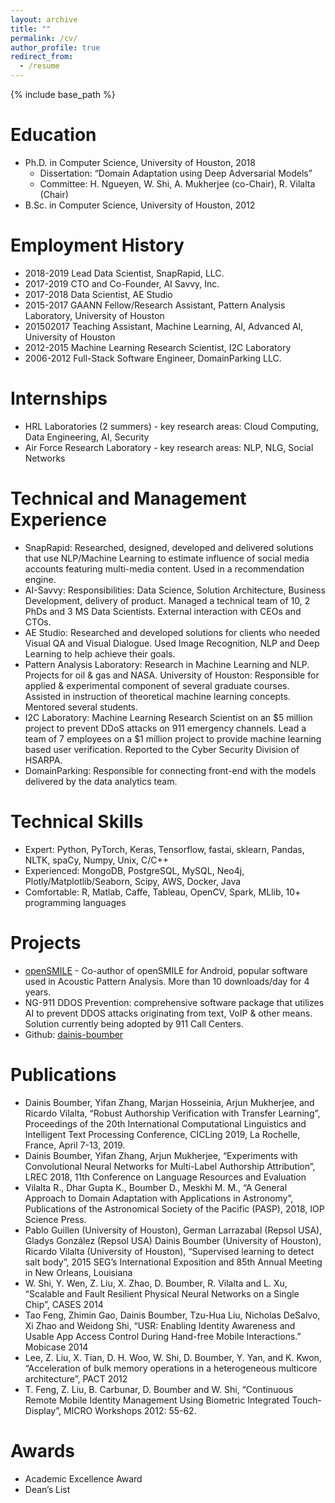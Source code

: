 ```yaml
---
layout: archive
title: ""
permalink: /cv/
author_profile: true
redirect_from:
  - /resume
---
```


{% include base_path %}

Education
======
* Ph.D. in Computer Science, University of Houston, 2018
  * Dissertation: “Domain Adaptation using Deep Adversarial Models”
  * Committee: H. Ngueyen, W. Shi, A. Mukherjee (co-Chair), R. Vilalta (Chair)
* B.Sc. in Computer Science, University of Houston, 2012				

Employment History
======
* 2018-2019      Lead Data Scientist, SnapRapid, LLC.
* 2017-2019      CTO and Co-Founder, AI Savvy, Inc.
* 2017-2018      Data Scientist, AE Studio
* 2015-2017      GAANN Fellow/Research Assistant, Pattern Analysis Laboratory, University of Houston
* 201502017      Teaching Assistant, Machine Learning, AI, Advanced AI, University of Houston
* 2012-2015      Machine Learning Research Scientist,  I2C Laboratory
* 2006-2012      Full-Stack Software Engineer, DomainParking LLC.

Internships
======
* HRL Laboratories (2 summers) - key research areas: Cloud Computing, Data Engineering, AI, Security
* Air Force Research Laboratory - key research areas: NLP, NLG, Social Networks

Technical and Management Experience
======
* SnapRapid: Researched, designed, developed and delivered solutions that use NLP/Machine Learning to estimate influence of social media accounts featuring multi-media content. Used in a recommendation engine.
* AI-Savvy: Responsibilities: Data Science, Solution Architecture, Business Development, delivery of product. Managed a technical team of 10, 2 PhDs and 3 MS Data Scientists. External interaction with CEOs and CTOs.
* AE Studio: Researched and developed solutions for clients who needed Visual QA and Visual Dialogue. Used Image Recognition, NLP and Deep Learning to help achieve their goals. 
* Pattern Analysis Laboratory: Research in Machine Learning and NLP. Projects for oil & gas and NASA.
University of Houston: Responsible for applied & experimental component of several graduate courses. Assisted in instruction of theoretical machine learning concepts. Mentored several students.
* I2C Laboratory: Machine Learning Research Scientist  on an $5 million project to prevent DDoS attacks on 911 emergency channels. Lead a team of 7 employees on a $1 million project to provide machine learning based user verification. Reported to the Cyber Security Division of HSARPA.
* DomainParking: Responsible for connecting front-end with the models delivered by the data analytics team.

Technical Skills
======
* Expert: Python, PyTorch, Keras, Tensorflow, fastai, sklearn, Pandas, NLTK, spaCy, Numpy, Unix, C/C++
* Experienced: MongoDB, PostgreSQL, MySQL, Neo4j, Plotly/Matplotlib/Seaborn, Scipy, AWS, Docker, Java
* Comfortable: R, Matlab, Caffe, Tableau, OpenCV, Spark, MLlib, 10+ programming languages

Projects
======
* [openSMILE](https://en.wikipedia.org/wiki/OpenSMILE) - Co-author of openSMILE for Android, popular software used in Acoustic Pattern Analysis. More than 10 downloads/day for 4 years. 
* NG-911 DDOS Prevention: comprehensive software package that utilizes AI to prevent DDOS attacks originating from text, VoIP & other means. Solution currently being adopted by 911 Call Centers.
* Github: [dainis-boumber](https://github.com/dainis-boumber)

Publications
======
* Dainis Boumber, Yifan Zhang, Marjan Hosseinia, Arjun Mukherjee, and Ricardo Vilalta, “Robust Authorship Verification with Transfer Learning”, Proceedings of the  20th International Computational Linguistics and Intelligent Text Processing Conference, CICLing 2019, La Rochelle, France, April 7-13, 2019.
* Dainis Boumber, Yifan Zhang, Arjun Mukherjee, “Experiments with Convolutional Neural Networks for Multi-Label Authorship Attribution”, LREC 2018, 11th Conference on Language Resources and Evaluation
* Vilalta R., Dhar Gupta K., Boumber D., Meskhi M. M., “A General Approach to Domain Adaptation with Applications in Astronomy”, Publications of the Astronomical Society of the Pacific (PASP), 2018, IOP Science Press.
* Pablo Guillen (University of Houston), German Larrazabal (Repsol USA), Gladys González (Repsol USA) Dainis Boumber (University of Houston), Ricardo Vilalta (University of Houston), “Supervised learning to detect salt body”, 2015 SEG’s International Exposition and 85th Annual Meeting in New Orleans, Louisiana
* W. Shi, Y. Wen, Z. Liu, X. Zhao, D. Boumber, R. Vilalta and L. Xu, “Scalable and Fault Resilient Physical Neural Networks on a Single Chip”, CASES 2014
* Tao Feng, Zhimin Gao, Dainis Boumber, Tzu-Hua Liu, Nicholas DeSalvo, Xi Zhao and Weidong Shi, “USR: Enabling Identity Awareness and Usable App Access Control During Hand-free Mobile Interactions.” Mobicase 2014
* Lee, Z. Liu, X. Tian, D. H. Woo, W. Shi, D. Boumber, Y. Yan, and K. Kwon, “Acceleration of bulk memory operations in a heterogeneous multicore architecture”, PACT 2012
* T. Feng, Z. Liu, B. Carbunar, D. Boumber and W. Shi, “Continuous Remote Mobile Identity Management Using Biometric Integrated Touch-Display”, MICRO Workshops 2012: 55-62.

Awards
======
* Academic Excellence Award
* Dean’s List

